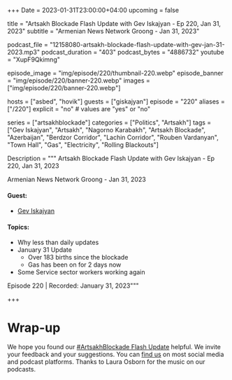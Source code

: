 +++
Date = 2023-01-31T23:00:00+04:00
upcoming = false 

title = "Artsakh Blockade Flash Update with Gev Iskajyan - Ep 220, Jan 31, 2023"
subtitle = "Armenian News Network Groong - Jan 31, 2023"

podcast_file = "12158080-artsakh-blockade-flash-update-with-gev-jan-31-2023.mp3"
podcast_duration = "403"
podcast_bytes = "4886732"
youtube = "XupF9Qkimng"

episode_image = "img/episode/220/thumbnail-220.webp"
episode_banner = "img/episode/220/banner-220.webp"
images = ["img/episode/220/banner-220.webp"]

hosts = ["asbed", "hovik"]
guests = ["giskajyan"]
episode = "220"
aliases = ["/220"]
explicit = "no" # values are "yes" or "no"


series = ["artsakhblockade"]
categories = ["Politics", "Artsakh"]
tags = ["Gev Iskajyan", "Artsakh", "Nagorno Karabakh", "Artsakh Blockade", "Azerbaijan", "Berdzor Corridor", "Lachin Corridor", "Rouben Vardanyan", "Town Hall", "Gas", "Electricity", "Rolling Blackouts"]

Description = """
Artsakh Blockade Flash Update with Gev Iskajyan - Ep 220, Jan 31, 2023

Armenian News Network Groong - Jan 31, 2023

#### Guest: 
* [Gev Iskajyan](/guest/giskajyan)

#### Topics:
* Why less than daily updates
* January 31 Update
    * Over 183 births since the blockade
    * Gas has been on for 2 days now
* Some Service sector workers working again

Episode 220 | Recorded: January 31, 2023"""

+++

# Wrap-up

We hope you found our [#ArtsakhBlockade Flash Update](https://podcasts.groong.org/) helpful. We invite your feedback and your suggestions. You can [find us](https://linktr.ee/groong) on most social media and podcast platforms. Thanks to Laura Osborn for the music on our podcasts.
